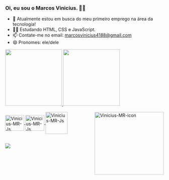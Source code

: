 ### Oi, eu sou o Marcos Vinicius. 🤙🏽

- 🔭 Atualmente estou em busca do meu primeiro emprego na área da tecnologia!
- 👨‍💻 Estudando HTML, CSS e JavaScript.
- 📫 Contate-me no email: marcosvinicius4188@gmail.com
- 😄 Pronomes: ele/dele

<div>
  <a href="https://github.com/Vinicius-MR">
  <img height="180em" src="https://github-readme-stats.vercel.app/api?username=Vinicius-MR&show_icons=true&theme=tokyonight&include_all_commits=true&count_private=true"/>
  <img height="180em" src="https://github-readme-stats.vercel.app/api/top-langs/?username=Vinicius-MR&layout=compact&langs_count=7&theme=tokyonight"/>
</div>

<div style="display: inline_block"><br>
  <img align="center" alt="Vinicius-MR-Js" height="50" width="60" src="https://cdn.jsdelivr.net/gh/devicons/devicon/icons/html5/html5-plain-wordmark.svg" />
  <img align="center" alt="Vinicius-MR-Js" height="50" width="60" src="https://cdn.jsdelivr.net/gh/devicons/devicon/icons/css3/css3-plain-wordmark.svg" />
  <img align="center" alt="Vinicius-MR-Js" height="70" width="70" src="https://cdn.jsdelivr.net/gh/devicons/devicon/icons/java/java-original-wordmark.svg" />
  <img align="right"  alt="Vinicius-MR-icon" height="200" width="220" src="https://user-images.githubusercontent.com/87537752/133355180-07515aed-2191-4148-b852-9c779b563ebb.png">
</div>
  
  ##
 
<div>
  <a href = "https://www.linkedin.com/in/vinicius-mr/" target="_blank"><img src="https://img.shields.io/badge/-LinkedIn-%230077B5?style=for-the-badge&logo=linkedin&logoColor=white" target="_blank"></a>  

</div>
